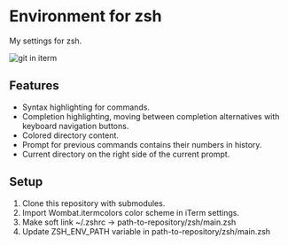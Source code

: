 <h1>Environment for zsh</h1>

My settings for zsh.

![git in iterm](https://raw.github.com/pavelosipov/env/master/.screenshots/env.png)

<h2>Features</h2>

  * Syntax highlighting for commands.
  * Completion highlighting, moving between completion alternatives with keyboard navigation buttons.
  * Colored directory content.
  * Prompt for previous commands contains their numbers in history.
  * Current directory on the right side of the current prompt.

<h2>Setup</h2>

  1. Clone this repository with submodules.
  2. Import Wombat.itermcolors color scheme in iTerm settings.
  3. Make soft link ~/.zshrc -> path-to-repository/zsh/main.zsh
  4. Update ZSH_ENV_PATH variable in path-to-repository/zsh/main.zsh
